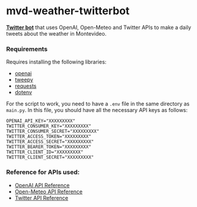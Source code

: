 # mvd-weather-twitterbot
**[Twitter bot](https://twitter.com/NubelGPT)** that uses OpenAI, Open-Meteo and Twitter APIs to make a daily tweets about the weather in Montevideo.

### Requirements
Requires installing the following libraries:
- [openai](https://platform.openai.com/docs/libraries)
- [tweepy](https://www.tweepy.org/)
- [requests](https://pypi.org/project/requests/)
- [dotenv](https://pypi.org/project/python-dotenv/)

For the script to work, you need to have a `.env` file in the same directory as `main.py`. In this file, you should have all the necessary API keys as follows:

    OPENAI_API_KEY="XXXXXXXXX"
    TWITTER_CONSUMER_KEY="XXXXXXXXX"
    TWITTER_CONSUMER_SECRET="XXXXXXXXX"
    TWITTER_ACCESS_TOKEN="XXXXXXXXX"
    TWITTER_ACCESS_SECRET="XXXXXXXXX"
    TWITTER_BEARER_TOKEN="XXXXXXXXX"
    TWITTER_CLIENT_ID="XXXXXXXXX"
    TWITTER_CLIENT_SECRET="XXXXXXXXX"

### Reference for APIs used:
- [OpenAI API Reference](https://platform.openai.com/docs/api-reference)
- [Open-Meteo API Reference](https://open-meteo.com/en/docs)
- [Twitter API Reference](https://developer.twitter.com/en/docs/api-reference-index)
